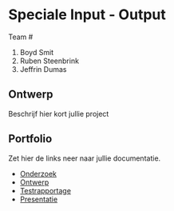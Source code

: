 # Speciale Input - Output
Team #
1. Boyd Smit
2. Ruben Steenbrink
3. Jeffrin Dumas

## Ontwerp
Beschrijf hier kort jullie project

## Portfolio
Zet hier de links neer naar jullie documentatie.

* [Onderzoek]()
* [Ontwerp]()
* [Testrapportage]()
* [Presentatie]()
